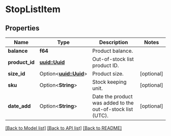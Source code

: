 # StopListItem

## Properties

Name | Type | Description | Notes
------------ | ------------- | ------------- | -------------
**balance** | **f64** | Product balance. | 
**product_id** | [**uuid::Uuid**](uuid::Uuid.md) | Out-of-stock list product ID. | 
**size_id** | Option<[**uuid::Uuid**](uuid::Uuid.md)> | Product size. | [optional]
**sku** | Option<**String**> | Stock keeping unit. | [optional]
**date_add** | Option<**String**> | Date the product was added to the out-of-stock list (UTC). | [optional]

[[Back to Model list]](../README.md#documentation-for-models) [[Back to API list]](../README.md#documentation-for-api-endpoints) [[Back to README]](../README.md)


